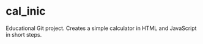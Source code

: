 # cal_inic
Educational Git project. Creates a simple calculator in HTML and JavaScript in short steps.
